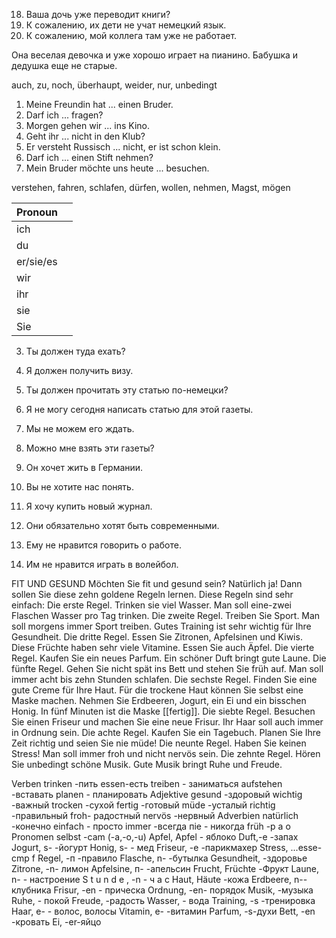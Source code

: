 18. Ваша дочь уже переводит книги?  
20. К сожалению, их дети не учат немецкий язык.  
22. К сожалению, мой коллега там уже не работает. 

Она веселая девочка и уже хорошо играет на пианино. 
Бабушка и дедушка еще не старые. 


auch, zu, noch, überhaupt, weider, nur, unbedingt
1. Meine Freundin hat ... einen Bruder.
3. Darf ich ... fragen?
4. Morgen gehen wir ... ins Kino. 
8. Geht ihr ... nicht in den Klub? 
10. Er versteht Russisch ... nicht, er ist schon klein.   
11. Darf ich ... einen Stift nehmen? 
12. Mein Bruder möchte uns heute ... besuchen.  


verstehen, fahren, schlafen, dürfen, wollen, nehmen, Magst, mögen

| Pronoun   |     |
| --------- | --- |
| ich       |     |
| du        |     |
| er/sie/es |     |
| wir       |     |
| ihr       |     |
| sie       |     |
| Sie       |     |

3. Ты должен туда ехать?  
5. Я должен получить визу.  
13. Ты должен прочитать эту статью по-немецки?  
1. Я не могу сегодня написать статью для этой газеты. 
3. Мы не можем его ждать. 
6. Можно мне взять эти газеты?  

1. Он хочет жить в Германии.  
2. Вы не хотите нас понять. 
7. Я хочу купить новый журнал.  
9. Они обязательно хотят быть современными.
5. Ему не нравится говорить о работе.
6. Им не нравится играть в волейбол.  




FIT UND GESUND
Möchten Sie fit und gesund sein? Natürlich ja! Dann sollen Sie diese zehn goldene Regeln lernen. Diese Regeln sind sehr einfach:
Die erste Regel. Trinken sie viel Wasser. Man soll eine-zwei Flaschen Wasser pro Tag trinken.
Die zweite Regel. Treiben Sie Sport. Man soll morgens immer Sport treiben. Gutes Training ist sehr wichtig für Ihre Gesundheit.
Die dritte Regel. Essen Sie Zitronen, Apfelsinen und Kiwis. Diese Früchte haben sehr viele Vitamine. Essen Sie auch Äpfel.
Die vierte Regel. Kaufen Sie ein neues Parfum. Ein schöner Duft bringt gute Laune.
Die fünfte Regel. Gehen Sie nicht spät ins Bett und stehen Sie früh auf. Man soll immer acht bis zehn Stunden schlafen.
Die sechste Regel. Finden Sie eine gute Creme für Ihre Haut. Für die trockene Haut können Sie selbst eine Maske machen. Nehmen
Sie Erdbeeren, Jogurt, ein Ei und ein bisschen Honig. In fünf Minuten ist die Maske [[fertig]].
Die siebte Regel. Besuchen Sie einen Friseur und machen Sie eine neue Frisur. Ihr Haar soll auch immer in Ordnung sein.
Die achte Regel. Kaufen Sie ein Tagebuch. Planen Sie Ihre Zeit richtig und seien Sie nie müde!
Die neunte Regel. Haben Sie keinen Stress! Man soll immer froh und nicht nervös sein.
Die zehnte Regel. Hören Sie unbedingt schöne Musik. Gute Musik bringt Ruhe und Freude.



Verben trinken -пить
essen-есть
treiben - заниматься aufstehen -вставать
planen - планировать
Adjektive gesund -здоровый wichtig -важный trocken -сухой fertig -готовый müde -усталый richtig -правильный froh- радостный
nervös -нервный
Adverbien natürlich -конечно
einfach - просто immer -всегда
піе - никогда früh -p a o
Pronomen selbst -cam (-a,-o,-u)
Apfel, Apfel - яблоко Duft,-e -запах
Jogurt, s- -йогурт Honig, s- - мед
Friseur, -e -парикмахер Stress, ...esse-cmp
f
Regel, -п -правило Flasche, n- -бутылка Gesundheit, -здоровье Zitrone, -n- лимон Apfelsine, п- -апельсин Frucht, Früchte -Фрукт Laune, n- - настроение S t u n d e , -n - ч а с
Haut, Häute -кожа
Erdbeere, n--клубника Frisur, -en - прическа Ordnung, -en- порядок Musik, -музыка
Ruhe, - покой Freude, -радость
Wasser, - вода
Training, -s -тренировка Нааг, е- - волос, волосы
Vitamin, e- -витамин Parfum, -s-духи
Bett, -en -кровать
Ei, -er-яйцо